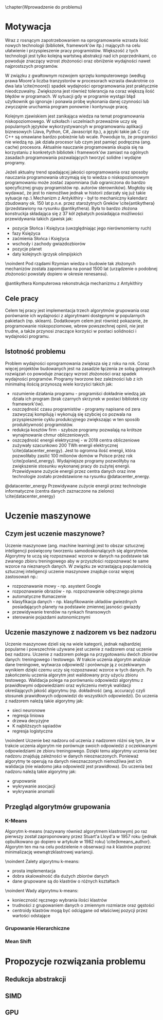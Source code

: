 \chapter{Wprowadzenie do problemu}

# Motywacja
Wraz z rosnącym zapotrzebowaniem na oprogramowanie wzrasta ilość nowych technologii (bibliotek, framework'ów itp.) mających na celu
ułatwienie i przyspieszenie pracy programistów. Większość z tych technologii jest tylko kolejną wartstwą abstrakcji nad ich poprzednikami,
co powoduje znaczący wzrost złożoności oraz obniżenie wydajności nawet najprostszych programów.

W związku z gwałtownym rozwojem sprzętu komputerowego (według prawa Moore'a liczba tranzystorów w procesorach wzrasta dwukrotnie co dwa
lata \cite{moore}) spadek wydajności oprogramowania jest praktycznie nieodczuwalny. Zwiększona jest również tolerancja na 
coraz większą ilość błędów w programach. W sytuacji gdy w programie wystąpi błąd użytkownik go ignoruje i ponawia próbę wykonania 
danej czynności lub zwyczajnie uruchamia program ponownie i kontynuuje pracę.

Kolejnym zjawiskiem jest zanikająca wiedza na temat programowania niskopoziomowego. W szkołach i uczelniach przeważnie uczy się 
popularnych języków wykorzystywancyh w programowaniu aplikacji biznesowych (Java, Python, C\#, Javascript itp.), a języki takie 
jak C czy C++ są omawiane bardzo pobieżnie lub wcale. Powoduje to, że programiści nie wiedzą np. jak działa procesor lub czym jest 
pamięć podręczna (ang. cache) procesora. Aktualnie nauczanie programowania skupia się na korzystaniu z konkretych bibliotek i 
framework'ów zamiast na ogólnych zasadach programowania pozwalających tworzyć solidne i wydajne programy.

Jeżeli aktualny trend spadającej jakości oprogramowania oraz sposoby nauczania programowania utrzymają się to wiedza o niskopoziomowym 
programowaniu może zostać zapomniana (lub ograniczona do bardzo specyficznej grupy programistów np. autorów sterowników). Mogłoby się 
wydawać, że jest to niemożliwe jednak w historii zdarzały się już takie sytuacje np.:\\
Mechanizm z Antykithiry - był to mechaniczny kalendarz zbudowany ok. 150 lat p.n.e. przez starożytnych Greków \cite{antikythera} 
(przedstawiony na rysunku @antikythera). 
Była to bardzo złożona konstruckja składająca się z 37 kół zębatych posiadająca możliwości przewidywania takich zjawisk jak:

* pozycje Słońca i Księżyca (uwzględniając jego nierównomierny ruch)
* fazy Księżyca
* zaćmienia Słońca i Księżyca
* wschody i zachody gwiazdozbiorów
* pozycje planet
* daty kolejnych igrzysk olimpijskich

\noindent Pod rządami Rzymian wiedza o budowie tak złożonych mechanizów została zapomniana na ponad 1500 lat (urządzenie o podobnej 
złożoności powstały dopiero w okresie renesansu).

@antikythera Komputerowa rekonstrukcja mechanizmu z Antykithiry

## Cele pracy
Celem tej pracy jest implementacja trzech algorytmów grupowania oraz porównanie ich wydajności z algorytmami dostępnymi w popularnych 
pakietach (np. sklearn). Dodatkowym celem jest również pokazanie, że programowanie niskopoziomowe, wbrew powszechnej opinii, nie jest 
trudne, a także przynosi znaczące korzyści w postaci solidności i wydajności programu.

## Istotność problemu
Problem wydajności oprogramowania zwiększa się z roku na rok. Coraz więcej projektów budowanych jest na zasadzie łączenia ze sobą 
gotowych rozwiązań co powoduje znaczący wzrost złożoności oraz spadek wydajności programów. Programy tworzone bez zależności lub 
z ich minimalną ilością przynoszą wiele korzyści takich jak:

* rozumienie działania programu - programiści dokładnie wiedzą jak działa ich program (brak czarnych skrzynek w postaci bibliotek 
  czy framework'ów).
* oszczędność czasu programistów - programy napisane od zera zazwyczaj kompilują i wykonują się szybciej co pozwala na przyspieszenie 
  cyklu produkcyjnego zwiększając w ten sposób produktywność programistów.
* redukcja kosztów firm - szybsze programy pozwalają na krótsze wynajmowanie chmur obliczeniowych.
* oszczędność energii elektrycznej - w 2018 centra obliczeniowe zużywały szacunkowo 200 TWh energii elektrycznej 
  \cite{datacenter_energy}. Jest to ogromna ilość energii, która pozwoliłaby zasilić 100 milionów domów w Polsce przez rok 
  \cite{poland_energy}. Wydajniejsze programy pozwoliłyby na zwiększenie stosunku wykonanej pracy do zużytej energii. 
  Przewidywane zużycie energii przez centra danych oraz inne technologie zostało przedstawione na rysunku @datacenter_energy.

@datacenter_energy Przewidywane zużycie energii przez technologie informatyczne (centra danych zaznaczone na zielono) \cite{datacenter_energy}

# Uczenie maszynowe

## Czym jest uczenie maszynowe?
Uczenie maszynowe (ang. machine learning) jest to obszar sztucznej inteligencji poświęcony tworzeniu samodoskonalących się algorytmów. 
Algorytmy te uczą się rozpoznawać wzorce w danych na podstawie tak zwanego zbioru treningowego aby w przyszłości rozpoznawać te same 
wzorce na nieznanych danych. W związku ze wzrastającą popularnością sztucznej inteligencji uczenie maszynowe znajduje coraz więcej 
zastosowań np.:

* rozpoznawanie mowy - np. asystent Google
* rozpoznawanie obrazów - np. rozpoznawanie odręcznego pisma
* automatyczne tłumaczenie
* klasyfikacja danych - np. klasyfikowanie układów gwiezdnych posiadających planety na podstawie zmiennej jasności gwiazdy
* przewidywanie trendów na rynkach finansowych
* sterowanie pojazdami autonomicznymi

## Uczenie maszynowe z nadzorem vs bez nadzoru
Uczenie maszynowe dzieli się na wiele kategorii, jednak najbardziej popularne i powszechnie używane jest uczenie z nadzorem oraz 
uczenie bez nadzoru. Uczenie z nadzorem polega na przygotowaniu dwóch zbiorów danych: treningowego i testowego. W trakcie uczenia 
algorytm analizuje dane treningowe, wytwarza odpowiedź i porównuje ją z oczekiwanym wynikiem dzięki czemu uczy się rozpoznawać wzorce 
w tych danych. Po zakończeniu uczenia algorytm jest walidowany przy użyciu zbioru testowego. Walidacja polega na porównaniu odpowiedzi 
algorytmu z prawidłowymi odpowiedziami oraz wyliczeniu metryk walidacji określających jakość algorytmu (np. dokładność (ang. accuracy) 
czyli stosunek prawidłowych odpowiedzi do wszystkich odpowiedzi). Do uczenia z nadzorem należą takie algorytmy jak:

* sieci neuronowe
* regresja liniowa
* drzewa decyzyjne
* K najbliższych sąsiadów
* regresja logistyczna

\noindent Uczenie bez nadzoru od uczenia z nadzorem różni się tym, że w trakcie uczenia algorytm nie porównuje swoich odpowiedzi z 
oczekiwanymi odpowiedziami ze zbioru treningowego. Dzięki temu algorytmy uczenia bez nadzoru znajdują zależności w danych nieoznaczonych. 
Ponieważ algorytmy te operują na danych nieoznaczonych niemożliwa jest ich walidacja (nie wiadomo jaka odpowiedź jest prawidłowa). 
Do uczenia bez nadzoru należą takie algorytmy jak:

* grupowanie
* wykrywanie asocjacji
* wykrywanie anomalii

## Przegląd algorytmów grupowania

### K-Means
Algorytm k-means (nazywany również algorytmem klastrowym) po raz pierwszy został zaproponowany przez Stuart'a Lloyd'a w 1957 roku 
(jednak opbulikowano go dopiero w artykule w 1982 roku) \cite{kmeans_author}. Algorytm ten ma na celu podzielenie $n$ obserwacji na 
$k$ klastrów poprzez minimalizację wewnątrzklastrowej wariancji. 

\noindent Zalety algorytmu k-means:
* prosta implementacja
* dobra skalowalność dla dużych zbiorów danych
* dane grupowane są do klastrów o różnych kształtach

\noindent Wady algorytmu k-means:
* konieczność ręcznego wybrania ilości klastrów
* trudności z grupowaniem danych o zmiennym rozmiarze oraz gęstości
* centroidy klastrów mogą być odciągane od właściwej pozycji przez wartości odstające

### Grupowanie Hierarchiczne

### Mean Shift

# Propozycje rozwiązania problemu

## Redukcja abstrakcji

## SIMD

## GPU


